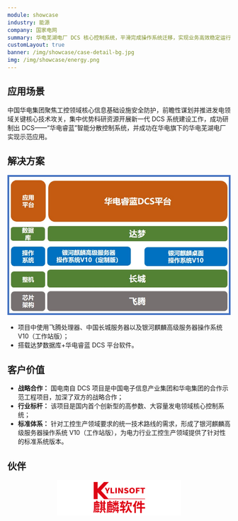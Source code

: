 ```yaml
---
module: showcase
industry: 能源
company: 国家电网
summary: 华电芜湖电厂 DCS 核心控制系统，平滑完成操作系统迁移，实现业务高效稳定运行
customLayout: true
banner: /img/showcase/case-detail-bg.jpg
img: /img/showcase/energy.png
---
```


<div class="markdown">

## 应用场景

中国华电集团聚焦工控领域核心信息基础设施安全防护，前瞻性谋划并推进发电领域关键核心技术攻关，集中优势科研资源开展新一代 DCS 系统建设工作，成功研制出 DCS——“华电睿蓝”智能分散控制系统，并成功在华电旗下的华电芜湖电厂实现示范应用。

## 解决方案

<div align="center"><img src="./e3.jpg"/></div>

- 项目中使用飞腾处理器、中国长城服务器以及银河麒麟高级服务器操作系统 V10（工作站版）；
- 搭载达梦数据库+华电睿蓝 DCS 平台软件。

## 客户价值

- **战略合作：** 国电南自 DCS 项目是中国电子信息产业集团和华电集团的合作示范工程项目，加深了双方的战略合作；
- **行业标杆：** 该项目是国内首个创新型的高参数、大容量发电领域核心控制系统；
- **标准体系：** 针对工控生产领域要求的统一技术路线的需求，形成了银河麒麟高级服务器操作系统 V10（工作站版），为电力行业工控生产领域提供了针对性的标准系统版本。

## 伙伴

<div align="center"><img src="./qiling.png"/></div>

</div>
